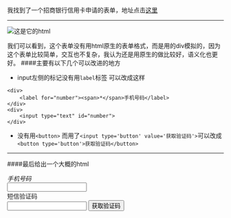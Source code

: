我找到了一个招商银行信用卡申请的表单，地址点击[这里](https://ccclub.cmbchina.com/CrdCardApply/PreContract.aspx?v=)
***

![这是它的html](http://upload-images.jianshu.io/upload_images/3416759-781fda2ff6efa647.png?imageMogr2/auto-orient/strip%7CimageView2/2/w/1240)


我们可以看到，这个表单没有用html原生的表单格式，而是用的div模拟的，因为这个表单比较简单，交互也不复杂，我认为还是用原生的做比较好，语义化也更好。
####主要有以下几个可以改进的地方

* input左侧的标记没有用`label`标签  可以改成这样
``` 
<div>
    <label for="number"><span>*</span>手机号码</label>
</div>
<div>
    <input type="text" id="number">
</div>
```

* 没有用`<button>` 而用了`<input type='button' value='获取验证码'>`可以改成 ` <button type='button'>获取验证码</button>`

***
####最后给出一个大概的html
    <div class="f-list">
      <div class="f-item">
          <div>
            <label for=""><span>*</span>手机号码</label>
          </div>
          <div>
            <input type="text" id="number">
          </div>
          <div class="info">
            <div></div>
          </div>
        </div>
        <div class="f-item">
          <div>
            <label for="code"><span>*</span>短信验证码</label>
          </div>
          <div>
            <input type="text" id="code">
            <button type="button">获取验证码</button>
          </div>
          <div class="info">
            <div></div>
          </div>
     </div>
    </div>